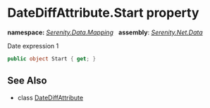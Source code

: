 # DateDiffAttribute.Start property
**namespace:** *[Serenity.Data.Mapping](../../README.md#serenity.data.mapping-namespace)*   **assembly**: *[Serenity.Net.Data](../../README.md)*

Date expression 1

```csharp
public object Start { get; }
```

## See Also

* class [DateDiffAttribute](../DateDiffAttribute.md)